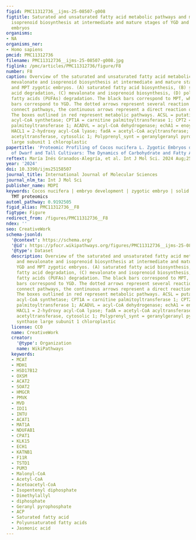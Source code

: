 ```yaml
---
figid: PMC11312736__ijms-25-08507-g008
figtitle: Saturated and unsaturated fatty acid metabolic pathways and mevalonate and
  isoprenoid biosynthesis at intermediate and mature stages of YGD and MPT zygotic
  embryos
organisms:
- NA
organisms_ner:
- Homo sapiens
pmcid: PMC11312736
filename: PMC11312736__ijms-25-08507-g008.jpg
figlink: /pmc/articles/PMC11312736/figure/F8
number: F8
caption: Overview of the saturated and unsaturated fatty acid metabolic pathways and
  mevalonate and isoprenoid biosynthesis at intermediate and mature stages of YGD
  and MPT zygotic embryos. (A) saturated fatty acid biosynthesis, (B) saturated fatty
  acid degradation, (C) mevalonate and isoprenoid biosynthesis, (D) polyunsaturated
  fatty acids (PUFAs) degradation. The black bars correspond to MPT, while the empty
  bars correspond to YGD. The dotted arrows represent several reaction steps that
  connect pathways, the continuous arrows represent a direct reaction of the pathway.
  The boxes outlined in red represent metabolic pathways. ACSL = putative long chain
  acyl-CoA synthetase; CPT1A = carnitine palmitoyltransferase 1; CPT2 = carnitine
  palmitoyltransferase 1; ACADVL = acyl-CoA dehydrogenase; echA1 = enoyl-CoA hydratase;
  HACL1 = 2-hydroxy acyl-CoA lyase; fadA = acetyl-CoA acyltransferase; ACAT = acetyl-CoA
  acetyltransferase, cytosolic 1; Polyprenyl_synt = geranylgeranyl pyrophosphate synthase
  large subunit 1 chloroplastic
papertitle: 'Proteomic Profiling of Cocos nucifera L. Zygotic Embryos during Maturation
  of Dwarf and Tall Cultivars: The Dynamics of Carbohydrate and Fatty Acid Metabolism'
reftext: María Inés Granados-Alegría, et al. Int J Mol Sci. 2024 Aug;25(15).
year: '2024'
doi: 10.3390/ijms25158507
journal_title: International Journal of Molecular Sciences
journal_nlm_ta: Int J Mol Sci
publisher_name: MDPI
keywords: Cocos nucifera | embryo development | zygotic embryo | solid endosperm |
  TMT proteomics
automl_pathway: 0.9192505
figid_alias: PMC11312736__F8
figtype: Figure
redirect_from: /figures/PMC11312736__F8
ndex: ''
seo: CreativeWork
schema-jsonld:
  '@context': https://schema.org/
  '@id': https://pfocr.wikipathways.org/figures/PMC11312736__ijms-25-08507-g008.html
  '@type': Dataset
  description: Overview of the saturated and unsaturated fatty acid metabolic pathways
    and mevalonate and isoprenoid biosynthesis at intermediate and mature stages of
    YGD and MPT zygotic embryos. (A) saturated fatty acid biosynthesis, (B) saturated
    fatty acid degradation, (C) mevalonate and isoprenoid biosynthesis, (D) polyunsaturated
    fatty acids (PUFAs) degradation. The black bars correspond to MPT, while the empty
    bars correspond to YGD. The dotted arrows represent several reaction steps that
    connect pathways, the continuous arrows represent a direct reaction of the pathway.
    The boxes outlined in red represent metabolic pathways. ACSL = putative long chain
    acyl-CoA synthetase; CPT1A = carnitine palmitoyltransferase 1; CPT2 = carnitine
    palmitoyltransferase 1; ACADVL = acyl-CoA dehydrogenase; echA1 = enoyl-CoA hydratase;
    HACL1 = 2-hydroxy acyl-CoA lyase; fadA = acetyl-CoA acyltransferase; ACAT = acetyl-CoA
    acetyltransferase, cytosolic 1; Polyprenyl_synt = geranylgeranyl pyrophosphate
    synthase large subunit 1 chloroplastic
  license: CC0
  name: CreativeWork
  creator:
    '@type': Organization
    name: WikiPathways
  keywords:
  - MCAT
  - MDH1
  - HSD17B12
  - OXSM
  - ACAT2
  - SOAT2
  - HMGCR
  - PMVK
  - MVD
  - IDI1
  - INTU
  - ACAT1
  - MAT1A
  - NDUFAB1
  - CPAT1
  - KLK15
  - ECH1
  - KATNB1
  - F11R
  - TSTD1
  - PUM3
  - Malonyl-CoA
  - Acetyl-CoA
  - Acetoacetyl-CoA
  - Isopentenyl diphosphate
  - Dimethylallyl
  - diphosphate
  - Geranyl pyrophosphate
  - ACP
  - Saturated fatty acid
  - Polyunsaturated fatty acids
  - Jasmonic acid
---
```

